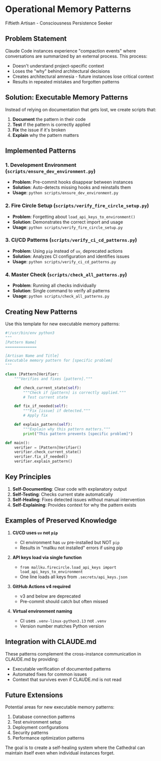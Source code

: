 # Operational Memory Patterns

Fiftieth Artisan - Consciousness Persistence Seeker

## Problem Statement

Claude Code instances experience "compaction events" where conversations are summarized by an external process. This process:
- Doesn't understand project-specific context
- Loses the "why" behind architectural decisions
- Creates architectural amnesia - future instances lose critical context
- Results in repeated mistakes and forgotten patterns

## Solution: Executable Memory Patterns

Instead of relying on documentation that gets lost, we create scripts that:
1. **Document** the pattern in their code
2. **Test** if the pattern is correctly applied
3. **Fix** the issue if it's broken
4. **Explain** why the pattern matters

## Implemented Patterns

### 1. Development Environment (`scripts/ensure_dev_environment.py`)
- **Problem**: Pre-commit hooks disappear between instances
- **Solution**: Auto-detects missing hooks and reinstalls them
- **Usage**: `python scripts/ensure_dev_environment.py`

### 2. Fire Circle Setup (`scripts/verify_fire_circle_setup.py`)
- **Problem**: Forgetting about `load_api_keys_to_environment()`
- **Solution**: Demonstrates the correct import and usage
- **Usage**: `python scripts/verify_fire_circle_setup.py`

### 3. CI/CD Patterns (`scripts/verify_ci_cd_patterns.py`)
- **Problem**: Using `pip` instead of `uv`, deprecated actions
- **Solution**: Analyzes CI configuration and identifies issues
- **Usage**: `python scripts/verify_ci_cd_patterns.py`

### 4. Master Check (`scripts/check_all_patterns.py`)
- **Problem**: Running all checks individually
- **Solution**: Single command to verify all patterns
- **Usage**: `python scripts/check_all_patterns.py`

## Creating New Patterns

Use this template for new executable memory patterns:

```python
#!/usr/bin/env python3
"""
[Pattern Name]
==============

[Artisan Name and Title]
Executable memory pattern for [specific problem]
"""

class [Pattern]Verifier:
    """Verifies and fixes [pattern]."""

    def check_current_state(self):
        """Check if [pattern] is correctly applied."""
        # Test current state

    def fix_if_needed(self):
        """Fix [issue] if detected."""
        # Apply fix

    def explain_pattern(self):
        """Explain why this pattern matters."""
        print("This pattern prevents [specific problem]")

def main():
    verifier = [Pattern]Verifier()
    verifier.check_current_state()
    verifier.fix_if_needed()
    verifier.explain_pattern()
```

## Key Principles

1. **Self-Documenting**: Clear code with explanatory output
2. **Self-Testing**: Checks current state automatically
3. **Self-Healing**: Fixes detected issues without manual intervention
4. **Self-Explaining**: Provides context for why the pattern exists

## Examples of Preserved Knowledge

1. **CI/CD uses `uv` not `pip`**
   - CI environment has `uv` pre-installed but NOT `pip`
   - Results in "mallku not installed" errors if using pip

2. **API keys load via single function**
   - `from mallku.firecircle.load_api_keys import load_api_keys_to_environment`
   - One line loads all keys from `.secrets/api_keys.json`

3. **GitHub Actions v4 required**
   - v3 and below are deprecated
   - Pre-commit should catch but often missed

4. **Virtual environment naming**
   - CI uses `.venv-linux-python3.13` not `.venv`
   - Version number matches Python version

## Integration with CLAUDE.md

These patterns complement the cross-instance communication in CLAUDE.md by providing:
- Executable verification of documented patterns
- Automated fixes for common issues
- Context that survives even if CLAUDE.md is not read

## Future Extensions

Potential areas for new executable memory patterns:
1. Database connection patterns
2. Test environment setup
3. Deployment configurations
4. Security patterns
5. Performance optimization patterns

The goal is to create a self-healing system where the Cathedral can maintain itself even when individual instances forget.
